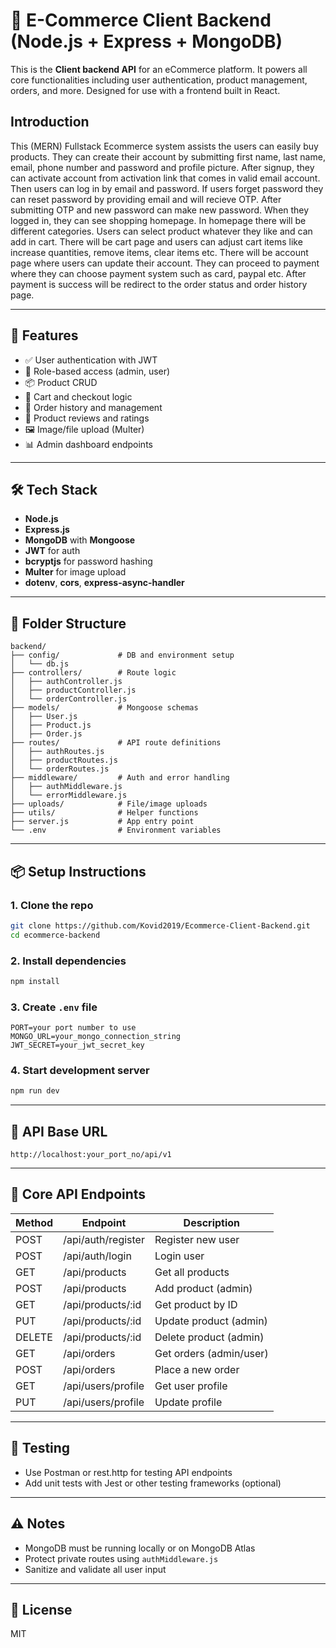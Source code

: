# 🛒 E-Commerce Client Backend (Node.js + Express + MongoDB)

This is the **Client backend API** for an eCommerce platform. It powers all core functionalities including user authentication, product management, orders, and more. Designed for use with a frontend built in React.

## Introduction

This (MERN) Fullstack Ecommerce system assists the users can easily buy products. They can create their account by submitting first name, last name, email, phone number and password and profile picture. After signup, they can activate account from activation link that comes in valid email account. Then users can log in by email and password. If users forget password they can reset password by providing email and will recieve OTP. After submitting OTP and new password can make new password. When they logged in, they can see shopping homepage. In homepage there will be different categories. Users can select product whatever they like and can add in cart. There will be cart page and users can adjust cart items like increase quantities, remove items, clear items etc. There will be account page where users can update their account. They can proceed to payment where they can choose payment system such as card, paypal etc. After payment is success will be redirect to the order status and order history page.

---

## 🚀 Features

- ✅ User authentication with JWT
- 🔐 Role-based access (admin, user)
- 📦 Product CRUD
- 🛒 Cart and checkout logic
- 📃 Order history and management
- 💬 Product reviews and ratings
- 🖼 Image/file upload (Multer)
- 📊 Admin dashboard endpoints

---

## 🛠 Tech Stack

- **Node.js**
- **Express.js**
- **MongoDB** with **Mongoose**
- **JWT** for auth
- **bcryptjs** for password hashing
- **Multer** for image upload
- **dotenv**, **cors**, **express-async-handler**

---

## 📁 Folder Structure

```
backend/
├── config/             # DB and environment setup
│   └── db.js
├── controllers/        # Route logic
│   ├── authController.js
│   ├── productController.js
│   └── orderController.js
├── models/             # Mongoose schemas
│   ├── User.js
│   ├── Product.js
│   ├── Order.js
├── routes/             # API route definitions
│   ├── authRoutes.js
│   ├── productRoutes.js
│   └── orderRoutes.js
├── middleware/         # Auth and error handling
│   ├── authMiddleware.js
│   └── errorMiddleware.js
├── uploads/            # File/image uploads
├── utils/              # Helper functions
├── server.js           # App entry point
└── .env                # Environment variables
```

---

## 📦 Setup Instructions

### 1. Clone the repo

```bash
git clone https://github.com/Kovid2019/Ecommerce-Client-Backend.git
cd ecommerce-backend
```

### 2. Install dependencies

```bash
npm install
```

### 3. Create `.env` file

```env
PORT=your port number to use
MONGO_URL=your_mongo_connection_string
JWT_SECRET=your_jwt_secret_key
```

### 4. Start development server

```bash
npm run dev
```

---

## 🔗 API Base URL

```
http://localhost:your_port_no/api/v1
```

---

## 📡 Core API Endpoints

| Method | Endpoint           | Description             |
| ------ | ------------------ | ----------------------- |
| POST   | /api/auth/register | Register new user       |
| POST   | /api/auth/login    | Login user              |
| GET    | /api/products      | Get all products        |
| POST   | /api/products      | Add product (admin)     |
| GET    | /api/products/:id  | Get product by ID       |
| PUT    | /api/products/:id  | Update product (admin)  |
| DELETE | /api/products/:id  | Delete product (admin)  |
| GET    | /api/orders        | Get orders (admin/user) |
| POST   | /api/orders        | Place a new order       |
| GET    | /api/users/profile | Get user profile        |
| PUT    | /api/users/profile | Update profile          |

---

## 🧪 Testing

- Use Postman or rest.http for testing API endpoints
- Add unit tests with Jest or other testing frameworks (optional)

---

## ⚠️ Notes

- MongoDB must be running locally or on MongoDB Atlas
- Protect private routes using `authMiddleware.js`
- Sanitize and validate all user input

---

## 📄 License

MIT
